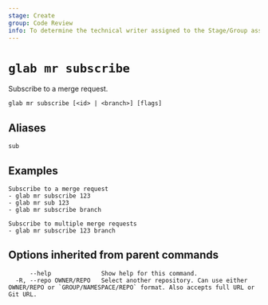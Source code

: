 ```yaml
---
stage: Create
group: Code Review
info: To determine the technical writer assigned to the Stage/Group associated with this page, see https://about.gitlab.com/handbook/product/ux/technical-writing/#assignments
---
```


<!--
This documentation is auto generated by a script.
Please do not edit this file directly. Run `make gen-docs` instead.
-->

# `glab mr subscribe`

Subscribe to a merge request.

```plaintext
glab mr subscribe [<id> | <branch>] [flags]
```

## Aliases

```plaintext
sub
```

## Examples

```console
Subscribe to a merge request
- glab mr subscribe 123
- glab mr sub 123
- glab mr subscribe branch

Subscribe to multiple merge requests
- glab mr subscribe 123 branch

```

## Options inherited from parent commands

```plaintext
      --help              Show help for this command.
  -R, --repo OWNER/REPO   Select another repository. Can use either OWNER/REPO or `GROUP/NAMESPACE/REPO` format. Also accepts full URL or Git URL.
```
